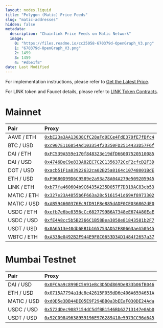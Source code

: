 ```yaml
---
layout: nodes.liquid
title: "Polygon (Matic) Price Feeds"
slug: "matic-addresses"
hidden: false
metadata: 
  description: "Chainlink Price Feeds on Matic Network"
  image: 
    0: "https://files.readme.io/cc25058-670379d-OpenGraph_V3.png"
    1: "670379d-OpenGraph_V3.png"
    2: 1459
    3: 1459
    4: "#dbe1f8"
date: Last Modified
---
```

For implementation instructions, please refer to [Get the Latest Price](doc:get-the-latest-price).

For LINK token and Faucet details, please refer to [LINK Token Contracts](doc:link-token-contracts).
# Mainnet

|Pair|Proxy|
|:---|:---|
|AAVE / ETH|<a href='https://explorer-mainnet.maticvigil.com/address/0xbE23a3AA13038CfC28aFd0ECe4FdE379fE7fBfc4' target='_blank' rel='noreferrer, noopener'>`0xbE23a3AA13038CfC28aFd0ECe4FdE379fE7fBfc4`</a>|
|BTC / USD|<a href='https://explorer-mainnet.maticvigil.com/address/0xc907E116054Ad103354f2D350FD2514433D57F6f' target='_blank' rel='noreferrer, noopener'>`0xc907E116054Ad103354f2D350FD2514433D57F6f`</a>|
|DAI / ETH|<a href='https://explorer-mainnet.maticvigil.com/address/0xFC539A559e170f848323e19dfD66007520510085' target='_blank' rel='noreferrer, noopener'>`0xFC539A559e170f848323e19dfD66007520510085`</a>|
|DAI / USD|<a href='https://explorer-mainnet.maticvigil.com/address/0x4746DeC9e833A82EC7C2C1356372CcF2cfcD2F3D' target='_blank' rel='noreferrer, noopener'>`0x4746DeC9e833A82EC7C2C1356372CcF2cfcD2F3D`</a>|
|DOT / USD|<a href='https://explorer-mainnet.maticvigil.com/address/0xacb51F1a83922632ca02B25a8164c10748001BdE' target='_blank' rel='noreferrer, noopener'>`0xacb51F1a83922632ca02B25a8164c10748001BdE`</a>|
|ETH / USD|<a href='https://explorer-mainnet.maticvigil.com/address/0xF9680D99D6C9589e2a93a78A04A279e509205945' target='_blank' rel='noreferrer, noopener'>`0xF9680D99D6C9589e2a93a78A04A279e509205945`</a>|
|LINK / ETH|<a href='https://explorer-mainnet.maticvigil.com/address/0xb77fa460604b9C6435A235D057F7D319AC83cb53' target='_blank' rel='noreferrer, noopener'>`0xb77fa460604b9C6435A235D057F7D319AC83cb53`</a>|
|MATIC / ETH|<a href='https://explorer-mainnet.maticvigil.com/address/0x327e23A4855b6F663a28c5161541d69Af8973302' target='_blank' rel='noreferrer, noopener'>`0x327e23A4855b6F663a28c5161541d69Af8973302`</a>|
|MATIC / USD|<a href='https://explorer-mainnet.maticvigil.com/address/0xAB594600376Ec9fD91F8e885dADF0CE036862dE0' target='_blank' rel='noreferrer, noopener'>`0xAB594600376Ec9fD91F8e885dADF0CE036862dE0`</a>|
|USDC / ETH|<a href='https://explorer-mainnet.maticvigil.com/address/0xefb7e6be8356cCc6827799B6A7348eE674A80EaE' target='_blank' rel='noreferrer, noopener'>`0xefb7e6be8356cCc6827799B6A7348eE674A80EaE`</a>|
|USDC / USD|<a href='https://explorer-mainnet.maticvigil.com/address/0xfE4A8cc5b5B2366C1B58Bea3858e81843581b2F7' target='_blank' rel='noreferrer, noopener'>`0xfE4A8cc5b5B2366C1B58Bea3858e81843581b2F7`</a>|
|USDT / USD|<a href='https://explorer-mainnet.maticvigil.com/address/0x0A6513e40db6EB1b165753AD52E80663aeA50545' target='_blank' rel='noreferrer, noopener'>`0x0A6513e40db6EB1b165753AD52E80663aeA50545`</a>|
|WBTC / ETH|<a href='https://explorer-mainnet.maticvigil.com/address/0xA338e0492B2F944E9F8C0653D3AD1484f2657a37' target='_blank' rel='noreferrer, noopener'>`0xA338e0492B2F944E9F8C0653D3AD1484f2657a37`</a>|


# Mumbai Testnet

|Pair|Proxy|
|:---|:---|
|DAI / USD|<a href='https://explorer-mumbai.maticvigil.com/address/0x0FCAa9c899EC5A91eBc3D5Dd869De833b06fB046' target='_blank' rel='noreferrer, noopener'>`0x0FCAa9c899EC5A91eBc3D5Dd869De833b06fB046`</a>|
|ETH / USD|<a href='https://explorer-mumbai.maticvigil.com/address/0x0715A7794a1dc8e42615F059dD6e406A6594651A' target='_blank' rel='noreferrer, noopener'>`0x0715A7794a1dc8e42615F059dD6e406A6594651A`</a>|
|MATIC / USD|<a href='https://explorer-mumbai.maticvigil.com/address/0xd0D5e3DB44DE05E9F294BB0a3bEEaF030DE24Ada' target='_blank' rel='noreferrer, noopener'>`0xd0D5e3DB44DE05E9F294BB0a3bEEaF030DE24Ada`</a>|
|USDC / USD|<a href='https://explorer-mumbai.maticvigil.com/address/0x572dDec9087154dC5dfBB1546Bb62713147e0Ab0' target='_blank' rel='noreferrer, noopener'>`0x572dDec9087154dC5dfBB1546Bb62713147e0Ab0`</a>|
|USDT / USD|<a href='https://explorer-mumbai.maticvigil.com/address/0x92C09849638959196E976289418e5973CC96d645' target='_blank' rel='noreferrer, noopener'>`0x92C09849638959196E976289418e5973CC96d645`</a>|